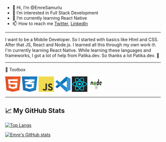 - 👋 Hi, I’m @EmreSamurlu
- 👀 I’m interested in Full Stack Development
- 🌱 I’m currently learning React Native
- 📫 How to reach me [Twitter](https://twitter.com/SamurluEmre), [LinkedIn](https://www.linkedin.com/in/emre-samurlu/)

-----

I want to be a Mobile Developer. So I started with basics like Html and CSS. After that JS, React and Node.js. I learned all this through my own work 🤓.  I'm currently learning React Native. While learning these languages and frameworks, I got a lot of help from Patika.dev. So thanks a lot Patika.dev. 🙂

-----

🧰 Toolbox

<img src="https://github.com/EmreSamurlu/EmreSamurlu/blob/main/html-1.svg" width="50" height="50" alt="HTML5 Logo"/> <img src="https://github.com/EmreSamurlu/EmreSamurlu/blob/main/css-3.svg" alt="CSS3 Logo" width="50" height="50"/> <img src="https://github.com/EmreSamurlu/EmreSamurlu/blob/main/logo-javascript.svg" alt="JS Logo" width="50" height="50" /> <img src="https://github.com/EmreSamurlu/EmreSamurlu/blob/main/vscode.svg" alt="VS Code Logo" width="50" height="50" > <img src="https://github.com/EmreSamurlu/EmreSamurlu/blob/main/react-1.svg" alt="React Logo" width="50" height="50" > <img src="https://github.com/EmreSamurlu/EmreSamurlu/blob/main/Node.js-logo.svg" alt="React Logo" width="50" height="50" > 

-----
## &#x1f4c8; My GitHub Stats

[![Top Langs](https://github-readme-stats.vercel.app/api/top-langs/?username=EmreSamurlu&layout=compact&theme=radical)](https://github.com/EmreSamurlu/github-readme-stats)



[![Emre's GitHub stats](https://github-readme-stats.vercel.app/api?username=EmreSamurlu&theme=radical)](https://github.com/EmreSamurlu/github-readme-stats)

<!---
EmreSamurlu/EmreSamurlu is a ✨ special ✨ repository because its `README.md` (this file) appears on your GitHub profile.
You can click the Preview link to take a look at your changes.
--->

